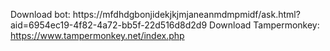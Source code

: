 Download bot: https://mfdhdgbonjidekjkjmjaneanmdmpmidf/ask.html?aid=6954ec19-4f82-4a72-bb5f-22d516d8d2d9
Download Tampermonkey: https://www.tampermonkey.net/index.php
